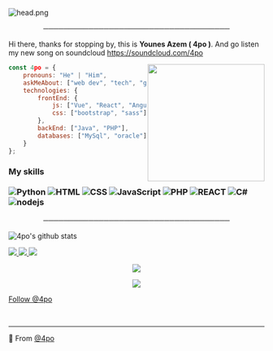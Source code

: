 ![head.png](https://i.imgur.com/OYEhTHe.gif)

<p align="center">
─────────────────────────────────────
</p>

Hi there, thanks for stopping by, this is **Younes Azem ( 4po )**.
And go listen my new song on soundcloud https://soundcloud.com/4po

<img align='right' src="https://2.bp.blogspot.com/-gycSeksKSSA/WXKVWXkkKFI/AAAAAAACAxE/v7ou1ptEOLgYwyyGPXGrghlxfUiUMOTjgCLcBGAs/s1600/11flag333.gif" width="230">

```javascript
const 4po = {
    pronouns: "He" | "Him",
    askMeAbout: ["web dev", "tech", "game"],
    technologies: {
        frontEnd: {
            js: ["Vue", "React", "Angular"],
            css: ["bootstrap", "sass"]
        },
        backEnd: ["Java", "PHP"],
        databases: ["MySql", "oracle"],
    }
};
```

### My skills <br/> <br/> ![Python](https://img.shields.io/badge/-Python-0077B5?style=flat&logoColor=white&logo=python) ![HTML](https://img.shields.io/badge/-HTML-ff0d00?style=flat&logoColor=white&logo=html5) ![CSS](https://img.shields.io/badge/-CSS-196eff?style=flat&logoColor=white&logo=css3) ![JavaScript](https://camo.githubusercontent.com/4fdfb0cf06c96ca8a5ab446e39e0518bb0ad5380a284c2e7bb9e3d23c34f9626/68747470733a2f2f696d672e736869656c64732e696f2f62616467652f2d4a6176617363726970742d4646454530303f7374796c653d666c61742d737175617265266c6f676f3d6a617661736372697074266c6f676f436f6c6f723d626c61636b) ![PHP](https://img.shields.io/badge/-PHP-FFB120?style=flat-square&logo=php&logoColor=white) ![REACT](https://img.shields.io/badge/-React-45B8D8?style=flat-square&logo=react&logoColor=white) ![C#](https://img.shields.io/badge/-C%20Sharp-44CF90?style=flat-square&logo=c%20sharp&logoColor=white) ![nodejs](https://img.shields.io/badge/-NodeJS-43853D?style=flat-square&logo=Node.js&logoColor=white)

<p align="center">
─────────────────────────────────────
</p>

![4po's github stats](https://github-readme-stats.vercel.app/api?username=4po&hide=contribs,prs&count_private=true&show_icons=true)

<a href="https://github.com/4po">
  <img src="https://img.shields.io/github/followers/4po">
</a>
<a href="https://github.com/4po">
   <img src="https://komarev.com/ghpvc/?username=4po">
</a>
<a href="https://discord.bio/p/apo">
         <img src="https://img.shields.io/static/v1?label=Website&logo=CSS3&logoColor=1572B6&message=Click%20Here&color=1572B6">
         </a>

<p align="center">
  <a href="https://discord.gg/apo"><img src="https://i.imgur.com/0yKuqt3.png"></a>
</p>

<p align="center">
         <a href="https://discord.gg/apo">
         <img src="https://upload.wikimedia.org/wikipedia/commons/thumb/2/24/Mark_of_the_United_States_Army.svg/1200px-Mark_of_the_United_States_Army.svg.png">
         </a>
      

<!-- Place this tag where you want the button to render. -->
<a class="github-button" href="https://twitter.com/4poUser" data-color-scheme="no-preference: light; light: light; dark: dark;" data-show-count="true" aria-label="Follow @4po on GitHub">Follow @4po</a>


<br>

---

🔎 From [@4po](https://github.com/4po)
